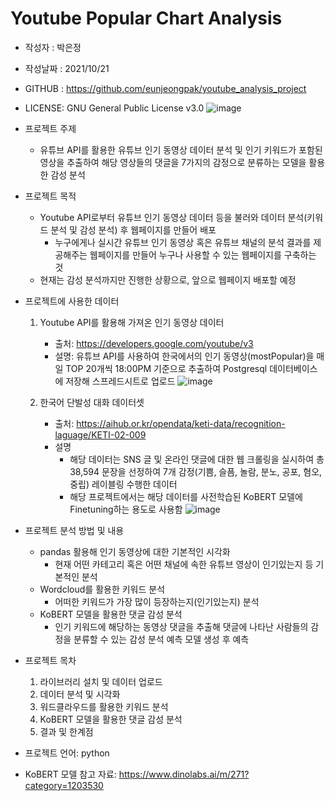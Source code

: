 # Youtube Popular Chart Analysis
  - 작성자 : 박은정
  - 작성날짜 : 2021/10/21
  - GITHUB : https://github.com/eunjeongpak/youtube_analysis_project
  - LICENSE: GNU General Public License v3.0
   ![image](https://user-images.githubusercontent.com/76864400/138218131-603e665c-10a1-4a2e-8c59-d39687fd1596.png)

- 프로젝트 주제
  - 유튜브 API를 활용한 유튜브 인기 동영상 데이터 분석 및 인기 키워드가 포함된 영상을 추출하여 해당 영상들의 댓글을 7가지의 감정으로 분류하는 모델을 활용한 감성 분석

- 프로젝트 목적
  - Youtube API로부터 유튜브 인기 동영상 데이터 등을 불러와 데이터 분석(키워드 분석 및 감성 분석) 후 웹페이지를 만들어 배포
    - 누구에게나 실시간 유튜브 인기 동영상 혹은 유튜브 채널의 분석 결과를 제공해주는 웹페이지를 만들어 누구나 사용할 수 있는 웹페이지를 구축하는 것
  - 현재는 감성 분석까지만 진행한 상황으로, 앞으로 웹페이지 배포할 예정

- 프로젝트에 사용한 데이터
  1. Youtube API를 활용해 가져온 인기 동영상 데이터
      - 출처: https://developers.google.com/youtube/v3
      - 설명: 유튜브 API를 사용하여 한국에서의 인기 동영상(mostPopular)을 매일 TOP 20개씩 18:00PM 기준으로 추출하여 Postgresql 데이터베이스에 저장해 스프레드시트로 업로드
        ![image](https://user-images.githubusercontent.com/76864400/138220402-a9e32e0f-0e77-43f3-acc6-a50647cd5dc5.png)

  
  2. 한국어 단발성 대화 데이터셋
      - 출처: https://aihub.or.kr/opendata/keti-data/recognition-laguage/KETI-02-009
      - 설명
        - 해당 데이터는 SNS 글 및 온라인 댓글에 대한 웹 크롤링을 실시하여 총 38,594 문장을 선정하여 7개 감정(기쁨, 슬픔, 놀람, 분노, 공포, 혐오, 중립) 레이블링 수행한 데이터
        - 해당 프로젝트에서는 해당 데이터를 사전학습된 KoBERT 모델에 Finetuning하는 용도로 사용함
        ![image](https://user-images.githubusercontent.com/76864400/138218777-6d2e6605-bc26-4ae8-b59d-34bbdb56653c.png)

- 프로젝트 분석 방법 및 내용
  - pandas 활용해 인기 동영상에 대한 기본적인 시각화
    - 현재 어떤 카테고리 혹은 어떤 채널에 속한 유튜브 영상이 인기있는지 등 기본적인 분석
  - Wordcloud를 활용한 키워드 분석
    - 어떠한 키워드가 가장 많이 등장하는지(인기있는지) 분석
  - KoBERT 모델을 활용한 댓글 감성 분석
    - 인기 키워드에 해당하는 동영상 댓글을 추출해 댓글에 나타난 사람들의 감정을 분류할 수 있는 감성 분석 예측 모델 생성 후 예측

- 프로젝트 목차
  1) 라이브러리 설치 및 데이터 업로드
  2) 데이터 분석 및 시각화
  3) 워드클라우드를 활용한 키워드 분석
  4) KoBERT 모델을 활용한 댓글 감성 분석
  5) 결과 및 한계점

- 프로젝트 언어: python

- KoBERT 모델 참고 자료: https://www.dinolabs.ai/m/271?category=1203530







